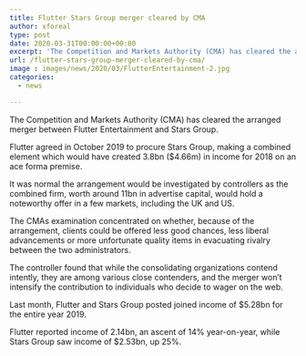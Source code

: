 ```yaml
---
title: Flutter Stars Group merger cleared by CMA
author: xforeal 
type: post
date: 2020-03-31T00:00:00+00:00
excerpt: 'The Competition and Markets Authority (CMA) has cleared the arranged merger between Flutter Entertainment and Stars Group '
url: /flutter-stars-group-merger-cleared-by-cma/
image : images/news/2020/03/FlutterEntertainment-2.jpg
categories:
  - news

---
```

The Competition and Markets Authority (CMA) has cleared the arranged merger between Flutter Entertainment and Stars Group. 

Flutter agreed in October 2019 to procure Stars Group, making a combined element which would have created 3.8bn ($4.66m) in income for 2018 on an ace forma premise. 

It was normal the arrangement would be investigated by controllers as the combined firm, worth around 11bn in advertise capital, would hold a noteworthy offer in a few markets, including the UK and US. 

The CMAs examination concentrated on whether, because of the arrangement, clients could be offered less good chances, less liberal advancements or more unfortunate quality items in evacuating rivalry between the two administrators. 

The controller found that while the consolidating organizations contend intently, they are among various close contenders, and the merger won&#8217;t intensify the contribution to individuals who decide to wager on the web. 

Last month, Flutter and Stars Group posted joined income of $5.28bn for the entire year 2019. 

Flutter reported income of 2.14bn, an ascent of 14&percnt; year-on-year, while Stars Group saw income of $2.53bn, up 25&percnt;.